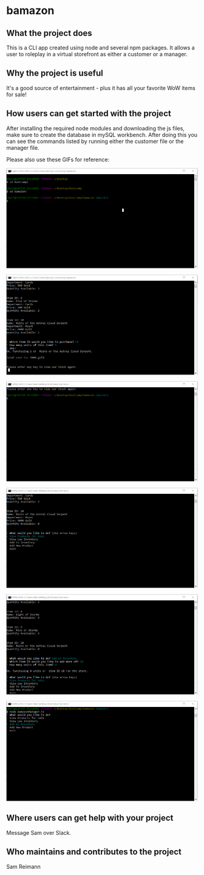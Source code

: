 # bamazon

## What the project does
This is a CLI app created using node and several npm packages. It allows a user to roleplay in a virtual storefront as either a customer or a manager.

## Why the project is useful
It's a good source of entertainment - plus it has all your favorite WoW items for sale!

## How users can get started with the project
After installing the required node modules and downloading the js files, make sure to create the database in mySQL workbench. After doing this you can see the commands listed by running either the customer file or the manager file.

Please also use these GIFs for reference:

![alt text](https://github.com/pbrayer/bamazon/blob/master/gifs/storefront.gif "Customer Storefront")

![alt text](https://github.com/pbrayer/bamazon/blob/master/gifs/outofstock.gif "Customer Out of Stock")

![alt text](https://github.com/pbrayer/bamazon/blob/master/gifs/managerproductview.gif "Manager Product View")

![alt text](https://github.com/pbrayer/bamazon/blob/master/gifs/managerlowinventory.gif "Manager Low Inventory")

![alt text](https://github.com/pbrayer/bamazon/blob/master/gifs/manageraddinventory.gif "Manager Add Inventory")

![alt text](https://github.com/pbrayer/bamazon/blob/master/gifs/manageraddproduct.gif "Manager Add Product")

## Where users can get help with your project
Message Sam over Slack.

## Who maintains and contributes to the project
Sam Reimann